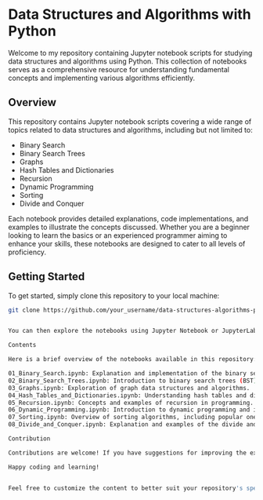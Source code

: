 # Data Structures and Algorithms with Python

Welcome to my repository containing Jupyter notebook scripts for studying data structures and algorithms using Python. This collection of notebooks serves as a comprehensive resource for understanding fundamental concepts and implementing various algorithms efficiently.

## Overview

This repository contains Jupyter notebook scripts covering a wide range of topics related to data structures and algorithms, including but not limited to:

- Binary Search
- Binary Search Trees
- Graphs
- Hash Tables and Dictionaries
- Recursion
- Dynamic Programming
- Sorting
- Divide and Conquer

Each notebook provides detailed explanations, code implementations, and examples to illustrate the concepts discussed. Whether you are a beginner looking to learn the basics or an experienced programmer aiming to enhance your skills, these notebooks are designed to cater to all levels of proficiency.

## Getting Started

To get started, simply clone this repository to your local machine:

```bash
git clone https://github.com/your_username/data-structures-algorithms-python.git


You can then explore the notebooks using Jupyter Notebook or JupyterLab. Make sure you have Python and Jupyter installed on your system.

Contents

Here is a brief overview of the notebooks available in this repository:

01_Binary_Search.ipynb: Explanation and implementation of the binary search algorithm.
02_Binary_Search_Trees.ipynb: Introduction to binary search trees (BST) and their operations.
03_Graphs.ipynb: Exploration of graph data structures and algorithms.
04_Hash_Tables_and_Dictionaries.ipynb: Understanding hash tables and dictionaries in Python.
05_Recursion.ipynb: Concepts and examples of recursion in programming.
06_Dynamic_Programming.ipynb: Introduction to dynamic programming and its application in solving optimization problems efficiently.
07_Sorting.ipynb: Overview of sorting algorithms, including popular ones like quicksort and mergesort.
08_Divide_and_Conquer.ipynb: Explanation and examples of the divide and conquer algorithm paradigm.

Contribution

Contributions are welcome! If you have suggestions for improving the existing notebooks or would like to add new ones, feel free to open an issue or submit a pull request.

Happy coding and learning!


Feel free to customize the content to better suit your repository's specific structure, content, and goals.
